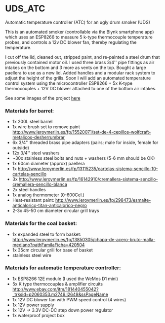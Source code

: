 # UDS_ATC
Automatic temperature controller (ATC) for an ugly drum smoker (UDS)

This is an automated smoker (controllable via the Blynk smartphone app) which uses an ESP8266 to measure 5 k-type thermocouple temperature probes, and controls a 12v DC blower fan, thereby regulating the temperature.

I cut off the lid, cleaned out, stripped paint, and re-painted a steel drum that previously contained motor oil. I used three brass 3/4'' pipe fittings as air intakes on the bottom and 3 more as vents on the top. Bought a large paellera to use as a new lid. Added handles and a modular rack system to adjust the height of the grills. Soon I will add an automated temperature control system using the microcontroller ESP8266 + 5x K-type thermocouples + 12V DC blower attached to one of the bottom air intakes.

See some images of the project [here](https://trello.com/c/GKH84JZ9/7-uds-ugly-drum-smoker-200l-steel-barrel-bbq-smoker)
### Materials for barrel:
- 1x 200L steel barrel
- 1x wire brush set to remove paint http://www.leroymerlin.es/fp/15520071/set-de-4-cepillos-wolfcraft-metalicos-desherrumbrar
- 6x 3/4'' threaded brass pipe adapters (pairs; male for inside, female for outside)
- 12x 3/4'' steel washers
- ~30x stainless steel bolts and nuts + washers (5-6 mm should be OK)
- 1x 60cm diameter (approx) paellera 
- 1x  http://www.leroymerlin.es/fp/13115235/cartelas-sistema-sencillo-10-cartelas-sencillo
- 3x http://www.leroymerlin.es/fp/16142910/cremallera-sistema-sencillo-cremallera-sencillo-blanca
- 2x steel handles 
- 1x analog thermometer (0-600Cel.)
- Heat-resistant paint: http://www.leroymerlin.es/fp/298473/esmalte-anticalorico-titan-anticalorico-negro
- 2-3x 45-50 cm diameter circular grill trays

### Materials for the coal basket:
- 1x expanded steel to form basket: http://www.leroymerlin.es/fp/13850305/chapa-de-acero-bruto-malla-mediano?pathFamilaFicha=420504
- 1x 35cm circular grill  for base of basket
- stainless steel wire

### Materials for automatic temperature controller:
- 1x ESP8266 12E module (I used the WeMos D1 mini)
- 5x K type thermocouples & amplifier circuits http://www.ebay.com/itm/181440455042?_trksid=p2060353.m2749.l2649&ssPageName
- 1x 12V DC blower fan with PWM speed control (4 wires)
- 1x 12V power supply
- 1x 12V -> 3.3V DC-DC step down power regulator
- 1x waterproof project box
